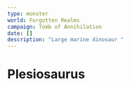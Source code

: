 ```yaml
---
type: monster
world: Forgotten Realms
campaign: Tomb of Annihilation
date: []
description: "Large marine dinosaur "
---
```


# Plesiosaurus
